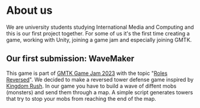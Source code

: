 # About us

We are university students studying International Media and Computing and this is our first project together. For some of us it's the first time creating a game, working with Unity, joining a game jam and especially joining GMTK.

## Our first submission: WaveMaker
This game is part of [GMTK Game Jam 2023](https://itch.io/jam/gmtk-2023) with the topic "[Roles Reversed](https://www.youtube.com/watch?v=7JhCPhqWTas)". We decided to make a reversed tower defense game inspired by [Kingdom Rush](https://www.kingdomrush.com).
In our game you have to build a wave of diffent mobs (monsters) and send them through a map. A simple script generates towers that try to stop your mobs from reaching the end of the map.&nbsp;</p>
